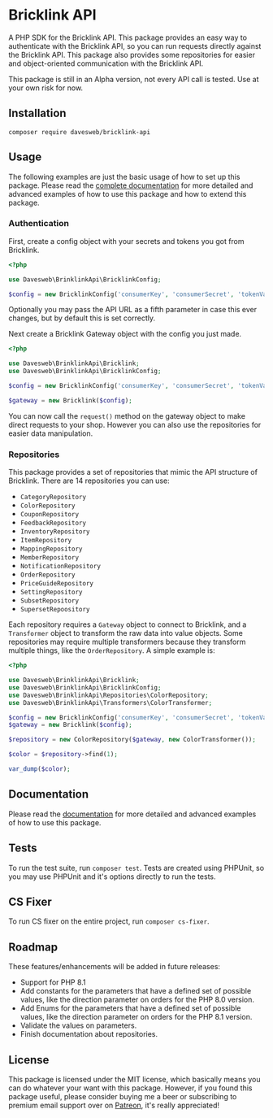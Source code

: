 # Bricklink API

A PHP SDK for the Bricklink API. This package provides an easy way to authenticate with the Bricklink API, so you can run 
requests directly against the Bricklink API. This package also provides some repositories for easier and object-oriented 
communication with the Bricklink API.

This package is still in an Alpha version, not every API call is tested. Use at your own risk for now.

## Installation

`composer require davesweb/bricklink-api`

## Usage

The following examples are just the basic usage of how to set up this package. Please read the 
[complete documentation](https://davesweb.github.io/bricklink-api/) for more detailed and advanced examples of how to 
use this package and how to extend this package.

### Authentication

First, create a config object with your secrets and tokens you got from Bricklink.

```php
<?php

use Davesweb\BrinklinkApi\BricklinkConfig;

$config = new BricklinkConfig('consumerKey', 'consumerSecret', 'tokenValue', 'tokenSecret');
```

Optionally you may pass the API URL as a fifth parameter in case this ever changes, but by default this is set 
correctly.

Next create a Bricklink Gateway object with the config you just made.

```php
<?php

use Davesweb\BrinklinkApi\Bricklink;
use Davesweb\BrinklinkApi\BricklinkConfig;

$config = new BricklinkConfig('consumerKey', 'consumerSecret', 'tokenValue', 'tokenSecret');

$gateway = new Bricklink($config);
```

You can now call the `request()` method on the gateway object to make direct requests to your shop. However you can also
use the repositories for easier data manipulation.

### Repositories

This package provides a set of repositories that mimic the API structure of Bricklink. There are 14 repositories you can use:

- `CategoryRepository`
- `ColorRepository`
- `CouponRepository`
- `FeedbackRepository`
- `InventoryRepository`
- `ItemRepository`
- `MappingRepository`
- `MemberRepository`
- `NotificationRepository`
- `OrderRepository`
- `PriceGuideRepository`
- `SettingRepository`
- `SubsetRepository`
- `SupersetRepoository`

Each repository requires a `Gateway` object to connect to Bricklink, and a `Transformer` object to transform the raw 
data into value objects. Some repositories may require multiple transformers because they transform multiple things, 
like the `OrderRepository`. A simple example is:

```php
<?php

use Davesweb\BrinklinkApi\Bricklink;
use Davesweb\BrinklinkApi\BricklinkConfig;
use Davesweb\BrinklinkApi\Repositories\ColorRepository;
use Davesweb\BrinklinkApi\Transformers\ColorTransformer;

$config = new BricklinkConfig('consumerKey', 'consumerSecret', 'tokenValue', 'tokenSecret');
$gateway = new Bricklink($config);

$repository = new ColorRepository($gateway, new ColorTransformer());

$color = $repository->find(1);

var_dump($color);
```

## Documentation

Please read the [documentation](https://davesweb.github.io/bricklink-api/) for more detailed and advanced examples 
of how to use this package.

## Tests

To run the test suite, run `composer test`. Tests are created using PHPUnit, so you may use PHPUnit and it's options
directly to run the tests.

## CS Fixer

To run CS fixer on the entire project, run `composer cs-fixer`.

## Roadmap

These features/enhancements will be added in future releases:

- Support for PHP 8.1
- Add constants  for the parameters that have a defined set of possible values, like the direction parameter on orders 
  for the PHP 8.0 version.
- Add Enums for the parameters that have a defined set of possible values, like the direction parameter on orders for 
  the PHP 8.1 version.
- Validate the values on parameters.
- Finish documentation about repositories.

## License

This package is licensed under the MIT license, which basically means you can do whatever your want with this package. However, if you found this package useful, please consider buying me a beer or subscribing to premium email support over on [Patreon](https://www.patreon.com/davesweb), it's really appreciated!
